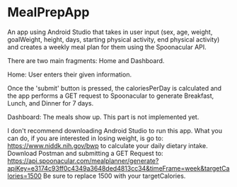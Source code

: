 # MealPrepApp
An app using Android Studio that takes in user input (sex, age, weight, goalWeight, height, days, starting physical activity, end physical activity) and creates a weekly meal plan for them using the Spoonacular API.

There are two main fragments: Home and Dashboard.

Home: User enters their given information. 

Once the 'submit' button is pressed, the caloriesPerDay is calculated and the app performs a GET request to Spoonacular to generate Breakfast, Lunch, and Dinner for 7 days.

Dashboard: The meals show up. This part is not implemented yet.

I don't recommend downloading Android Studio to run this app. What you can do, if you are interested in losing weight, is go to: https://www.niddk.nih.gov/bwp to calculate your daily dietary intake. Download Postman and submitting a GET Request to:
https://api.spoonacular.com/mealplanner/generate?apiKey=e3174c93ff0c4349a3648ded4813cc34&timeFrame=week&targetCalories=1500 
Be sure to replace 1500 with your targetCalories.
